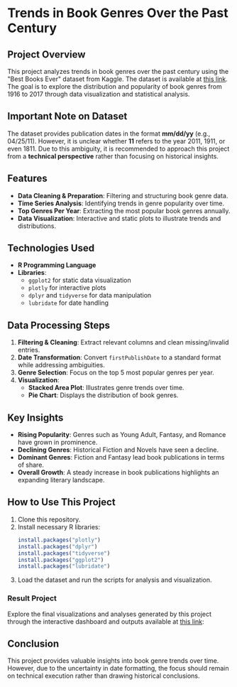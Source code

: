 # Trends in Book Genres Over the Past Century

## Project Overview
This project analyzes trends in book genres over the past century using the "Best Books Ever" dataset from Kaggle. The dataset is available at [this link](https://www.kaggle.com/datasets/pooriamst/best-books-ever-dataset). The goal is to explore the distribution and popularity of book genres from 1916 to 2017 through data visualization and statistical analysis.

## Important Note on Dataset
The dataset provides publication dates in the format **mm/dd/yy** (e.g., 04/25/11). However, it is unclear whether **11** refers to the year 2011, 1911, or even 1811. Due to this ambiguity, it is recommended to approach this project from a **technical perspective** rather than focusing on historical insights.

## Features
- **Data Cleaning & Preparation**: Filtering and structuring book genre data.
- **Time Series Analysis**: Identifying trends in genre popularity over time.
- **Top Genres Per Year**: Extracting the most popular book genres annually.
- **Data Visualization**: Interactive and static plots to illustrate trends and distributions.

## Technologies Used
- **R Programming Language**
- **Libraries**:
  - `ggplot2` for static data visualization
  - `plotly` for interactive plots
  - `dplyr` and `tidyverse` for data manipulation
  - `lubridate` for date handling

## Data Processing Steps
1. **Filtering & Cleaning**: Extract relevant columns and clean missing/invalid entries.
2. **Date Transformation**: Convert `firstPublishDate` to a standard format while addressing ambiguities.
3. **Genre Selection**: Focus on the top 5 most popular genres per year.
4. **Visualization**:
   - **Stacked Area Plot**: Illustrates genre trends over time.
   - **Pie Chart**: Displays the distribution of book genres.

## Key Insights
- **Rising Popularity**: Genres such as Young Adult, Fantasy, and Romance have grown in prominence.
- **Declining Genres**: Historical Fiction and Novels have seen a decline.
- **Dominant Genres**: Fiction and Fantasy lead book publications in terms of share.
- **Overall Growth**: A steady increase in book publications highlights an expanding literary landscape.

## How to Use This Project
1. Clone this repository.
2. Install necessary R libraries:
   ```r
   install.packages("plotly")
   install.packages("dplyr")
   install.packages("tidyverse")
   install.packages("ggplot2")
   install.packages("lubridate")
   ```
3. Load the dataset and run the scripts for analysis and visualization.

### Result Project
Explore the final visualizations and analyses generated by this project through the interactive dashboard and outputs available at [this link](https://rpubs.com/imsandrra/1284402):


## Conclusion
This project provides valuable insights into book genre trends over time. However, due to the uncertainty in date formatting, the focus should remain on technical execution rather than drawing historical conclusions.

